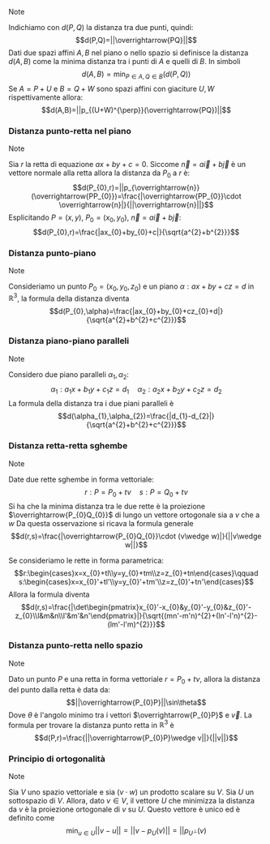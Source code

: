 >[!note]
>Indichiamo con $d(P,Q)$ la distanza tra due punti, quindi: $$d(P,Q)=||\overrightarrow{PQ}||$$
>Dati due spazi affini $A,B$ nel piano o nello spazio si definisce la distanza $d(A,B)$ come la minima distanza tra i punti di $A$ e quelli di $B$. In simboli $$d(A,B)=\min_{P\in A, Q\in B}(d(P,Q))$$
>Se $A=P+U$ e $B=Q+W$ sono spazi affini con giaciture $U,W$ rispettivamente allora: $$d(A,B)=||p_{(U+W)^{\perp}}(\overrightarrow{PQ})||$$
 
### Distanza punto-retta nel piano
>[!note]
>Sia $r$ la retta di equazione $ax+by+c=0$. Siccome $\overrightarrow{n}=a\overrightarrow{i}+b\overrightarrow{j}$ è un vettore normale alla retta allora la distanza da $P_{0}$ a $r$ è: $$d(P_{0},r)=||p_{\overrightarrow{n}}(\overrightarrow{PP_{0}})=\frac{|\overrightarrow{PP_{0}}\cdot \overrightarrow{n}|}{||\overrightarrow{n}||}$$
>Esplicitando $P=(x,y)$, $P_{0}=(x_{0},y_{0})$, $\overrightarrow{n}=a\overrightarrow{i}+b\overrightarrow{j}$: $$d(P_{0},r)=\frac{|ax_{0}+by_{0}+c|}{\sqrt{a^{2}+b^{2}}}$$

### Distanza punto-piano
>[!note]
>Consideriamo un punto $P_{0}=(x_{0},y_{0},z_{0})$ e un piano $\alpha: ax+by+cz=d$ in $\mathbb{R}^{3}$, la formula della distanza diventa $$d(P_{0},\alpha)=\frac{|ax_{0}+by_{0}+cz_{0}+d|}{\sqrt{a^{2}+b^{2}+c^{2}}}$$

### Distanza piano-piano paralleli
>[!note]
>Considero due piano paralleli $\alpha_{1},\alpha_{2}$:
>$$\alpha_{1}: a_{1}x+b_{1}y+c_{1}z=d_{1}\quad \alpha_{2}: a_{2}x+b_{2}y+c_{2}z=d_{2}$$
>La formula della distanza tra i due piani paralleli è$$d(\alpha_{1},\alpha_{2})=\frac{|d_{1}-d_{2}|}{\sqrt{a^{2}+b^{2}+c^{2}}}$$

### Distanza retta-retta sghembe
>[!note]
>Date due rette sghembe in forma vettoriale: $$r: P=P_{0}+tv\quad s: P=Q_{0}+tv$$
>Si ha che la minima distanza tra le due rette è la proiezione $\overrightarrow{P_{0}Q_{0}}$ di lungo un vettore ortogonale sia a $v$ che a $w$
>Da questa osservazione si ricava la formula generale $$d(r,s)=\frac{|\overrightarrow{P_{0}Q_{0}}\cdot (v\wedge w)|}{||v\wedge w||}$$
>
>Se consideriamo le rette in forma parametrica: $$r:\begin{cases}x=x_{0}+tl\\y=y_{0}+tm\\z=z_{0}+tn\end{cases}\qquad s:\begin{cases}x=x_{0}'+tl'\\y=y_{0}'+tm'\\z=z_{0}'+tn'\end{cases}$$
>Allora la formula diventa $$d(r,s)=\frac{|\det\begin{pmatrix}x_{0}'-x_{0}&y_{0}'-y_{0}&z_{0}'-z_{0}\\l&m&n\\l'&m'&n'\end{pmatrix}|}{\sqrt{(mn'-m'n)^{2}+(ln'-l'n)^{2}-(lm'-l'm)^{2}}}$$

### Distanza punto-retta nello spazio
>[!note]
>Dato un punto $P$ e una retta in forma vettoriale $r=P_{0}+tv$, allora la distanza del punto dalla retta è data da: $$||\overrightarrow{P_{0}P}||\sin\theta$$
>Dove $\theta$ è l'angolo minimo tra i vettori $\overrightarrow{P_{0}P}$ e $\overrightarrow{v}$.
>La formula per trovare la distanza punto retta in $\mathbb{R}^{3}$ è $$d(P,r)=\frac{||\overrightarrow{P_{0}P}\wedge v||}{||v||}$$ 

### Principio di ortogonalità
>[!note]
>Sia $V$ uno spazio vettoriale e sia $(v\cdot w)$ un prodotto scalare su $V$.
>Sia $U$ un sottospazio di $V$. Allora, dato $v\in V$, il vettore $U$ che minimizza la distanza da $v$ è la proiezione ortogonale di $v$ su $U$. Questo vettore è unico ed è definito come $$\min_{u\in U}||v-u||=||v-p_{U}(v)||=||p_{U^{\perp}}(v)$$

